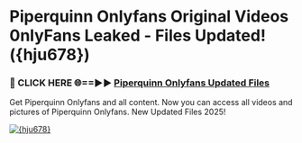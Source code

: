 # Piperquinn Onlyfans Original Videos 0nlyFans Leaked - Files Updated! ({hju678})

<h3>🔴 CLICK HERE 🌐==►► <a href="https://tinyurl.com/ms9xzufz" rel="nofollow">Piperquinn Onlyfans Updated Files</a></h3>

Get Piperquinn Onlyfans and all content. Now you can access all videos and pictures of Piperquinn Onlyfans. New Updated Files 2025!

[![{hju678}](https://i.imgur.com/PQ7UWWw.gif)](https://tinyurl.com/ms9xzufz)